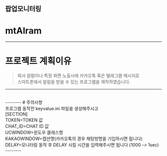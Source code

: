 ## 팝업모니터링
# mtAlram
---------
# 프로젝트 계획이유
> 회사 알람이나 특정 화면 노출시에 카카오톡 혹은 텔레그램 메시지로 <br>
> 스마트폰에서 알람을 받을 수 있는 프로그램을 제작하였습니다.
--------
<br>
--------  
# 주의사항 <br>
프로그램 동작전 keyvalue.ini 파일을 생성해주시고 <br>
[SECTION] <br>
TOKEN=TOKEN 값 <br>
CHAT_ID=CHAT ID 값 <br>
UCWINDOW=윈도우 클래스명 <br>
KAKAOWINDOW=캡션명(카카오톡의 경우 채팅방명을 기입하시면 됩니다) <br>
DELAY=모니터링 동작 후 DELAY 시킬 시간을 입력해주시면 됩니다 (1000 -> 1sec) <br>
--------  